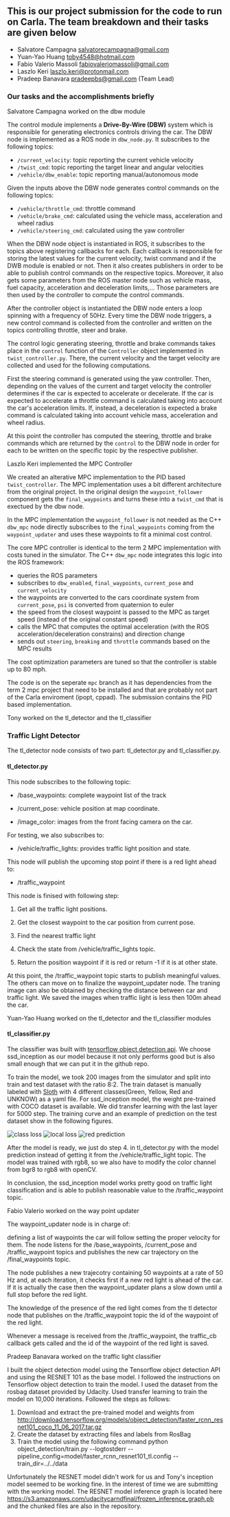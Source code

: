 <h2>
This is our project submission for the code to run on Carla. The team breakdown and their tasks are given below
</h2>

* Salvatore Campagna	salvatorecampagna@gmail.com
* Yuan-Yao Huang	toby4548@hotmail.com
* Fabio Valerio Massoli	fabiovaleriomassoli@gmail.com
* Laszlo Keri	laszlo.keri@protonmail.com
* Pradeep Banavara pradeepbs@gmail.com (Team Lead)
<h3>
Our tasks and the accomplishments briefly
</h3>

Salvatore Campagna worked on the dbw module

The control module implements a **Drive-By-Wire (DBW)** system which is responsible
for generating electronics controls driving the car. The DBW node is implemented
as a ROS node in `dbw_node.py`.
It subscribes to the following topics:

* `/current_velocity`: topic reporting the current vehicle velocity
* `/twist_cmd`: topic reporting the target linear and angular velocities
* `/vehicle/dbw_enable`: topic reporting manual/autonomous mode

Given the inputs above the DBW node generates control commands on the following
topics:

* `/vehicle/throttle_cmd`: throttle command
* `/vehicle/brake_cmd`: calculated using the vehicle mass, acceleration and wheel radius
* `/vehicle/steering_cmd`: calculated using the yaw controller

When the DBW node object is instantiated in ROS, it subscribes to the topics above
registering callbacks for each. Each callback is responsible for storing the latest
values for the current velocity, twist command and if the DWB module is
enabled or not. Then it also creates publishers in order to be able to publish
control commands on the respective topics. Moreover, it also gets some parameters
from the ROS master node such as vehicle mass, fuel capacity, acceleration and deceleration
limits,... Those parameters are then used by the controller to compute the
control commands.

After the controller object is instantiated the DBW node enters a loop spinning
with a frequency of 50Hz. Every time the DBW node triggers, a new control
command is collected from the controller and written on the topics controlling
throttle, steer and brake.

The control logic generating steering, throttle and brake commands takes place
in the `control` function of the `Controller` object implemented in `twist_controller.py`.
There, the current velocity and the target velocity are collected and used for
the following computations.

First the steering command is generated using the yaw controller. Then, depending
on the values of the current and target velocity the controller determines if the
car is expected to accelerate or decelerate. If the car is expected to accelerate
a throttle command is calculated taking into account the car's acceleration limits.
If, instead, a deceleration is expected a brake command is calculated taking into
account vehicle mass, acceleration and wheel radius.

At this point the controller has computed the steering, throttle and brake commands
which are returned by the `control` to the DBW node in order for each to be
written on the specific topic by the respective publisher.

Laszlo Keri implemented the MPC Controller

We created an alterative MPC implementation to the PID based `twist_controller`. The MPC implementation uses a bit different architecture from the original project. In the original design the `waypoint_follower` component gets the `final_waypoints` and turns these into a `twist_cmd` that is exectued by the dbw node.

In the MPC implementation the `waypoint_follower` is not needed as the C++ `dbw_mpc` node directly subscribes to the `final_waypoints` coming from the `waypoint_updater` and uses these waypoints to fit a minimal cost control.

The core MPC controller is identical to the term 2 MPC implementation with costs tuned in the simulator. The C++ `dbw_mpc` node integrates this logic into the ROS framework:

* queries the ROS parameters
* subscribes to `dbw_enabled`, `final_waypoints`, `current_pose` and `current_velocity`
* the waypoints are converted to the cars coordinate system from `current_pose`, `psi` is converted from quaternion to euler
* the speed from the closest waypoint is passed to the MPC as target speed (instead of the original constant speed)
* calls the MPC that computes the optimal acceleration (with the ROS acceleration/deceleration constrains) and direction change
* sends out `steering`, `breaking` and `throttle` commands based on the MPC results

The cost optimization parameters are tuned so that the controller is stable up to 80 mph.

The code is on the seperate `mpc` branch as it has dependencies from the term 2 mpc project that need to be installed and that are probably not part of the Carla enviroment (ipopt, cppad). The submission contains the PID based implementation.

Tony worked on the tl_detector and the tl_classifier

### Traffic Light Detector

The tl_detector node consists of two part: tl_detector.py and tl_classifier.py.  

#### tl_detector.py

This node subscribes to the following topic:

* /base_waypoints: complete waypoint list of the track

* /current_pose: vehicle position at map coordinate.

* /image_color: images from the front facing camera on the car.

For testing, we also subscribes to:

* /vehicle/traffic_lights: provides traffic light position and state.

This node will publish the upcoming stop point if there is a red light ahead to:

* /traffic_waypoint

This node is finised with following step:

1. Get all the traffic light positions.

2. Get the closest waypoint to the car position from current pose.

3. Find the nearest traffic light

4. Check the state from /vehicle/traffic_lights topic.

5. Return the position waypoint if it is red or return -1 if it is at other state.

At this point, the /traffic_waypoint topic starts to publish meaningful values. The others can move on to finalize the waypoint_updater node. The traning image can also be obtained by checking the distance between car and traffic light. We saved the images when traffic light is less then 100m ahead the car.

Yuan-Yao Huang worked on the tl_detector and the tl_classifier modules

#### tl_classifier.py

The classifier was built with [tensorflow object detection api](https://github.com/tensorflow/models/tree/master/research/object_detection). We choose ssd_inception as our model because it not only performs good but is also small enough that we can put it in the github repo. 

To train the model, we took 200 images from the simulator and split into train and test dataset with the ratio 8:2. The train dataset is manually labeled with [Sloth](https://cvhci.anthropomatik.kit.edu/~baeuml/projects/a-universal-labeling-tool-for-computer-vision-sloth/) with 4 different classes(Green, Yellow, Red and UNKNOW) as a yaml file. For ssd_inception model, the weight pre-trained with COCO dataset is available. We did transfer learning with the last layer for 5000 step. The training curve and an example of prediction on the test dataset show in the following figures.

![class loss](./writeup_imgs/class_loss.png)
![local loss](./writeup_imgs/local_loss.png)
![red prediction](./writeup_imgs/red_prediction.png)

After the model is ready, we just do step 4. in tl_detector.py with the model prediction instead of getting it from the /vehicle/traffic_light topic. The model was trained with rgb8, so we also have to modify the color channel from bgr8 to rgb8 with openCV.

In conclusion, the ssd_inception model works pretty good on traffic light classification and is able to publish reasonable value to the /traffic_waypoint topic.

Fabio Valerio worked on the way point updater

The waypoint_updater node is in charge of:

defining a list of waypoints the car will follow
setting the proper velocity for them.
The node listens for the /base_waypoints, /current_pose and /traffic_waypoint topics and publishes the new car trajectory on the /final_waypoints topic.

The node publishes a new trajecotry containing 50 waypoints at a rate of 50 Hz and, at each iteration, it checks first if a new red light is ahead of the car. If it is actually the case then the waypoint_updater plans a slow down until a full stop before the red light.

The knowledge of the presence of the red light comes from the tl detector node that publishes on the /traffic_waypoint topic the id of the waypoint of the red light.

Whenever a message is received from the /traffic_waypoint, the traffic_cb callback gets called and the id of the waypoint of the red light is saved.

Pradeep Banavara worked on the traffic light classifier 

I built the object detection model using the Tensorflow object detection API and using the RESNET 101 as the base model. I followed the instructions on Tensorflow object detection to train the model.
I used the dataset from the rosbag dataset provided by Udacity. Used transfer learning to train the model on 10,000 iterations. Followed the steps as follows:

1. Download and extract the pre-trained model and weights from 
http://download.tensorflow.org/models/object_detection/faster_rcnn_resnet101_coco_11_06_2017.tar.gz
2. Create the dataset by extracting files and labels from RosBag
3. Train the model using the following command
python object_detection/train.py --logtostderr --pipeline_config=model/faster_rcnn_resnet101_tl.config --train_dir=../../data

Unfortunately the RESNET model didn't work for us and Tony's inception model seemed to be working fine. In the interest of time we are submitting with the working model. The RESNET model inference graph is located here https://s3.amazonaws.com/udacitycarndfinal/frozen_inference_graph.pb and the chunked files are also in the repository.

